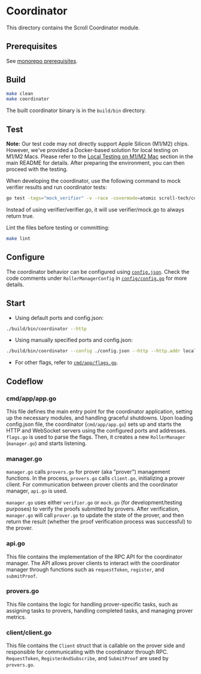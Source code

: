 # Coordinator

This directory contains the Scroll Coordinator module.


## Prerequisites

See [monorepo prerequisites](../README.md#prerequisites).


## Build

```bash
make clean
make coordinator
```
The built coordinator binary is in the `build/bin` directory.


## Test

**Note:** Our test code may not directly support Apple Silicon (M1/M2) chips. However, we've provided a Docker-based solution for local testing on M1/M2 Macs. Please refer to the [Local Testing on M1/M2 Mac](../README.md#local-testing-on-m1m2-mac) section in the main README for details. After preparing the environment, you can then proceed with the testing.

When developing the coordinator, use the following command to mock verifier results and run coordinator tests:

```bash
go test -tags="mock_verifier" -v -race -covermode=atomic scroll-tech/coordinator/...
```
Instead of using verifier/verifier.go, it will use verifier/mock.go to always return true.

Lint the files before testing or committing:

```bash
make lint
```


## Configure

The coordinator behavior can be configured using [`config.json`](config.json). Check the code comments under `RollerManagerConfig` in [`config/config.go`](config/config.go) for more details.


## Start

* Using default ports and config.json:
```bash
./build/bin/coordinator --http
```

* Using manually specified ports and config.json:
```bash
./build/bin/coordinator --config ./config.json --http --http.addr localhost --http.port 8390
```

* For other flags, refer to [`cmd/app/flags.go`](cmd/app/flags.go).


## Codeflow

### cmd/app/app.go

This file defines the main entry point for the coordinator application, setting up the necessary modules, and handling graceful shutdowns. Upon loading config.json file, the coordinator (`cmd/app/app.go`) sets up and starts the HTTP and WebSocket servers using the configured ports and addresses. `flags.go` is used to parse the flags. Then, it creates a new `RollerManager` (`manager.go`) and starts listening.

### manager.go

`manager.go` calls `provers.go` for prover (aka "prover") management functions. In the process, `provers.go` calls `client.go`, initializing a prover client.  For communication between prover clients and the coordinator manager, `api.go` is used.

`manager.go` uses either `verifier.go` or `mock.go` (for development/testing purposes) to verify the proofs submitted by provers. After verification, `manager.go` will call `prover.go` to update the state of the prover, and then return the result (whether the proof verification process was successful) to the prover.

### api.go

This file contains the implementation of the RPC API for the coordinator manager. The API allows prover clients to interact with the coordinator manager through functions such as `requestToken`, `register`, and `submitProof`.

### provers.go

This file contains the logic for handling prover-specific tasks, such as assigning tasks to provers, handling completed tasks, and managing prover metrics.

### client/client.go

This file contains the `Client` struct that is callable on the prover side and responsible for communicating with the coordinator through RPC. `RequestToken`, `RegisterAndSubscribe`, and `SubmitProof` are used by `provers.go`.

